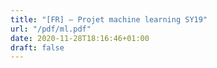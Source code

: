 ```yaml
---
title: "[FR] — Projet machine learning SY19"
url: "/pdf/ml.pdf"
date: 2020-11-28T18:16:46+01:00
draft: false
---
```


